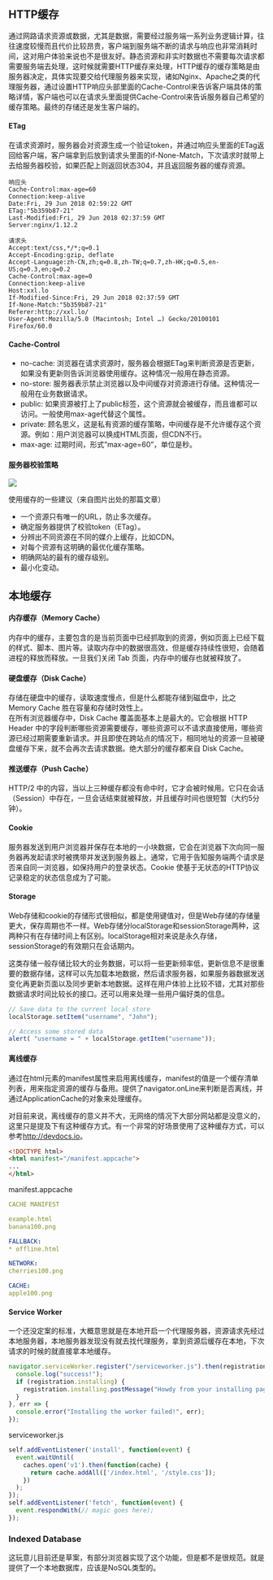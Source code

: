## HTTP缓存

通过网路请求资源或数据，尤其是数据，需要经过服务端一系列业务逻辑计算，往往速度较慢而且代价比较昂贵，客户端到服务端不断的请求与响应也非常消耗时间，这对用户体验来说也不是很友好。静态资源和非实时数据也不需要每次请求都需要服务端去处理，这时候就需要HTTP缓存来处理，HTTP缓存的缓存策略是由服务器决定，具体实现要交给代理服务器来实现，诸如Nginx、Apache之类的代理服务器，通过设置HTTP响应头部里面的Cache-Control来告诉客户端具体的策略详情，客户端也可以在请求头里面提供Cache-Control来告诉服务器自己希望的缓存策略。最终的存储还是发生客户端的。

#### ETag

在请求资源时，服务器会对资源生成一个验证token，并通过响应头里面的ETag返回给客户端，客户端拿到后放到请求头里面的if-None-Match，下次请求时就带上去给服务器校验，如果匹配上则返回状态304，并且返回服务器的缓存资源。

```
响应头
Cache-Control:max-age=60
Connection:keep-alive
Date:Fri, 29 Jun 2018 02:59:22 GMT
ETag:"5b359b87-21"
Last-Modified:Fri, 29 Jun 2018 02:37:59 GMT
Server:nginx/1.12.2
```

```
请求头
Accept:text/css,*/*;q=0.1
Accept-Encoding:gzip, deflate
Accept-Language:zh-CN,zh;q=0.8,zh-TW;q=0.7,zh-HK;q=0.5,en-US;q=0.3,en;q=0.2
Cache-Control:max-age=0
Connection:keep-alive
Host:xxl.lo
If-Modified-Since:Fri, 29 Jun 2018 02:37:59 GMT
If-None-Match:"5b359b87-21"
Referer:http://xxl.lo/
User-Agent:Mozilla/5.0 (Macintosh; Intel …) Gecko/20100101 Firefox/60.0
```

#### Cache-Control

- no-cache: 浏览器在请求资源时，服务器会根据ETag来判断资源是否更新，如果没有更新则告诉浏览器使用缓存。这种情况一般用在静态资源。
- no-store: 服务器表示禁止浏览器以及中间缓存对资源进行存储。这种情况一般用在业务数据请求。
- public: 如果资源被打上了public标签，这个资源就会被缓存，而且谁都可以访问。一般使用max-age代替这个属性。
- private: 顾名思义，这是私有资源的缓存策略，中间缓存是不允许缓存这个资源。例如：用户浏览器可以换成HTML页面，但CDN不行。
- max-age: 过期时间，形式”max-age=60”，单位是秒。

#### 服务器校验策略

![](blob:tauri://localhost/7acb7491-046f-4bb1-9d48-91344a9dbf4b)

使用缓存的一些建议（来自图片出处的那篇文章）

- 一个资源只有唯一的URL，防止多次缓存。
- 确定服务器提供了校验token（ETag）。
- 分辨出不同资源在不同的媒介上缓存，比如CDN。
- 对每个资源有这明确的最优化缓存策略。
- 明确网站的最有的缓存级别。
- 最小化变动。

## 本地缓存

#### 内存缓存（Memory Cache）

内存中的缓存，主要包含的是当前页面中已经抓取到的资源，例如页面上已经下载的样式、脚本、图片等。读取内存中的数据很高效，但是缓存持续性很短，会随着进程的释放而释放。一旦我们关闭 Tab 页面，内存中的缓存也就被释放了。

#### 硬盘缓存（Disk Cache）

存储在硬盘中的缓存，读取速度慢点，但是什么都能存储到磁盘中，比之 Memory Cache 胜在容量和存储时效性上。\
在所有浏览器缓存中，Disk Cache 覆盖面基本上是最大的。它会根据 HTTP Header 中的字段判断哪些资源需要缓存，哪些资源可以不请求直接使用，哪些资源已经过期需要重新请求。并且即使在跨站点的情况下，相同地址的资源一旦被硬盘缓存下来，就不会再次去请求数据。绝大部分的缓存都来自 Disk Cache。

#### 推送缓存（Push Cache）

HTTP/2 中的内容，当以上三种缓存都没有命中时，它才会被时候用。它只在会话（Session）中存在，一旦会话结束就被释放，并且缓存时间也很短暂（大约5分钟）。

#### Cookie

服务器发送到用户浏览器并保存在本地的一小块数据，它会在浏览器下次向同一服务器再发起请求时被携带并发送到服务器上。通常，它用于告知服务端两个请求是否来自同一浏览器，如保持用户的登录状态。Cookie 使基于无状态的HTTP协议记录稳定的状态信息成为了可能。

#### Storage

Web存储和cookie的存储形式很相似，都是使用键值对，但是Web存储的存储量更大，保存周期也不一样。Web存储分localStorage和sessionStorage两种，这两种只有在存储时间上有区别。localStorage相对来说是永久存储，sessionStorage的有效期只在会话期内。

这类存储一般存储比较大的业务数据，可以将一些更新频率低，更新信息不是很重要的数据存储，这样可以先加载本地数据，然后请求服务器，如果服务器数据发送变化再更新页面以及同步更新本地数据。这样在用户体验上比较不错，尤其对那些数据请求时间比较长的接口。还可以用来处理一些用户偏好类的信息。

```javascript
// Save data to the current local store
localStorage.setItem("username", "John");

// Access some stored data
alert( "username = " + localStorage.getItem("username"));
```

#### 离线缓存

通过在html元素的manifest属性来启用离线缓存，manifest的值是一个缓存清单列表，用来指定资源的缓存与备用。提供了navigator.onLine来判断是否离线，并通过ApplicationCache的对象来处理缓存。

对目前来说，离线缓存的意义并不大，无网络的情况下大部分网站都是没意义的，这里只是提及下有这种缓存方式。有一个非常的好场景使用了这种缓存方式，可以参考<http://devdocs.io>。

```html
<!DOCTYPE html>
<html manifest="/manifest.appcache">
...
</html>
```

manifest.appcache

```yaml
CACHE MANIFEST

example.html
banana100.png

FALLBACK:
* offline.html

NETWORK:
cherries100.png

CACHE:
apple100.png
```

#### Service Worker

一个还没定案的标准，大概意思就是在本地开启一个代理服务器，资源请求先经过本地服务器，本地服务器发现没有就去找代理服务，拿到资源后缓存在本地，下次请求的时候的就直接拿本地缓存。

```javascript
navigator.serviceWorker.register("/serviceworker.js").then(registration => {
  console.log("success!");
  if (registration.installing) {
    registration.installing.postMessage("Howdy from your installing page.");
  }
}, err => {
  console.error("Installing the worker failed!", err);
});
```

serviceworker.js

```javascript
self.addEventListener('install', function(event) {
  event.waitUntil(
    caches.open('v1').then(function(cache) {
      return cache.addAll(['/index.html', '/style.css']);
    })
  );
});
self.addEventListener('fetch', function(event) {
  event.respondWith(// magic goes here);
});
```

### Indexed Database

这玩意儿目前还是草案，有部分浏览器实现了这个功能，但是都不是很规范。就是提供了一个本地数据库，应该是NoSQL类型的。